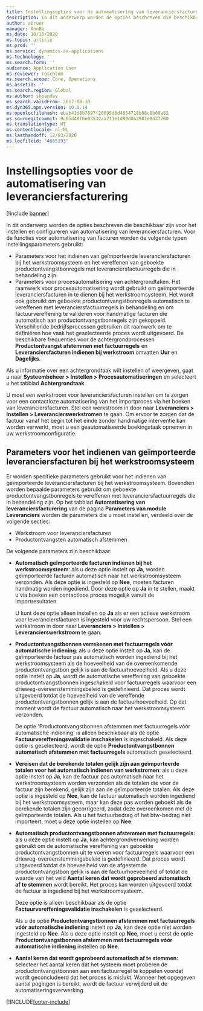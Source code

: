 ```yaml
---
title: Instellingsopties voor de automatisering van leveranciersfacturering (preview)
description: In dit onderwerp worden de opties beschreven die beschikbaar zijn voor het instellen en configureren van automatisering van leveranciersfacturen.
author: abruer
manager: AnnBe
ms.date: 10/16/2020
ms.topic: article
ms.prod: ''
ms.service: dynamics-ax-applications
ms.technology: ''
ms.search.form: ''
audience: Application User
ms.reviewer: roschlom
ms.search.scope: Core, Operations
ms.assetid: ''
ms.search.region: Global
ms.author: shpandey
ms.search.validFrom: 2017-08-30
ms.dyn365.ops.version: 10.0.14
ms.openlocfilehash: ebab41d8b7697f20095d6d4654718b88c8b08a82
ms.sourcegitcommit: 9c05d48f6e03532aa711e1d89d0b2981e9d37200
ms.translationtype: HT
ms.contentlocale: nl-NL
ms.lasthandoff: 12/03/2020
ms.locfileid: "4665193"
---
```

# <a name="setup-options-for-vendor-invoice-automation"></a>Instellingsopties voor de automatisering van leveranciersfacturering

[!include [banner](../includes/banner.md)]

In dit onderwerp worden de opties beschreven die beschikbaar zijn voor het instellen en configureren van automatisering van leveranciersfacturen. Voor de functies voor automatisering van facturen worden de volgende typen instellingsparameters gebruikt:

- Parameters voor het indienen van geïmporteerde leveranciersfacturen bij het werkstroomsysteem en het vereffenen van geboekte productontvangstbonregels met leveranciersfactuurregels die in behandeling zijn.
- Parameters voor procesautomatisering van achtergrondtaken. Het raamwerk voor procesautomatisering wordt gebruikt om geïmporteerde leveranciersfacturen in te dienen bij het werkstroomsysteem. Het wordt ook gebruikt om geboekte productontvangstbonregels automatisch te vereffenen met leveranciersfactuurregels in behandeling en om factuurvereffening te valideren voor handmatige facturen die automatisch aan productontvangstbonregels zijn gekoppeld. Verschillende bedrijfsprocessen gebruiken dit raamwerk om te definiëren hoe vaak het geselecteerde proces wordt uitgevoerd. De beschikbare frequenties voor de achtergrondprocessen **Productontvangst afstemmen met factuurregels** en **Leveranciersfacturen indienen bij werkstroom** omvatten **Uur** en **Dagelijks**.

Als u informatie over een achtergrondtaak wilt instellen of weergeven, gaat u naar **Systeembeheer \> Instellen \> Procesautomatiseringen** en selecteert u het tabblad **Achtergrondtaak**.

U moet een werkstroom voor leveranciersfacturen instellen om te zorgen voor een contactloze automatisering van het importproces via het boeken van leveranciersfacturen. Stel een werkstroom in door naar **Leveranciers > Instellen > Leverancierswerkstromen** te gaan. Om ervoor te zorgen dat de factuur vanaf het begin tot het einde zonder handmatige interventie kan worden verwerkt, moet u een geautomatiseerde boekingstaak opnemen in uw werkstroomconfiguratie.

## <a name="parameters-for-submitting-imported-vendor-invoices-to-the-workflow-system"></a>Parameters voor het indienen van geïmporteerde leveranciersfacturen bij het werkstroomsysteem

Er worden specifieke parameters gebruikt voor het indienen van geïmporteerde leveranciersfacturen bij het werkstroomsysteem. Bovendien worden bepaalde parameters gebruikt om geboekte productontvangstbonregels te vereffenen met leveranciersfactuurregels die in behandeling zijn. Op het tabblad **Automatisering van leveranciersfacturering** van de pagina **Parameters van module Leveranciers** worden de parameters die u moet instellen, verdeeld over de volgende secties:

- Werkstroom voor leveranciersfacturen
- Productontvangsten automatisch afstemmen

De volgende parameters zijn beschikbaar:

- **Automatisch geïmporteerde facturen indienen bij het werkstroomsysteem**: als u deze optie instelt op **Ja**, worden geïmporteerde facturen automatisch naar het werkstroomsysteem verzonden. Als deze optie is ingesteld op **Nee**, moeten facturen handmatig worden ingediend. Door deze optie op **Ja** in te stellen, maakt u via boeken een contactloos proces mogelijk vanuit de importresultaten.

    U kunt deze optie alleen instellen op **Ja** als er een actieve werkstroom voor leveranciersfacturen is ingesteld voor uw rechtspersoon. Stel een werkstroom in door naar **Leveranciers \> Instellen \> Leverancierswerkstroom** te gaan.

- **Productontvangstbonnen verrekenen met factuurregels vóór automatische indiening**: als u deze optie instelt op **Ja**, kan de geïmporteerde factuur pas automatisch worden ingediend bij het werkstroomsysteem als de hoeveelheid van de overeenkomende productontvangstbon gelijk is aan de factuurhoeveelheid. Als u deze optie instelt op **Ja**, wordt de automatische vereffening van geboekte productontvangstbonnen ingeschakeld voor factuurregels waarvoor een drieweg-overeenstemmingsbeleid is gedefinieerd. Dat proces wordt uitgevoerd totdat de hoeveelheid van de vereffende productontvangstbonnen gelijk is aan de factuurhoeveelheid. Op dat moment wordt de factuur automatisch naar het werkstroomsysteem verzonden.

    De optie 'Productontvangstbonnen afstemmen met factuurregels vóór automatische indiening' is alleen beschikbaar als de optie **Factuurvereffeningsvalidatie inschakelen** is ingeschakeld. Als deze optie is geselecteerd, wordt de optie **Productontvangstbonnen automatisch afstemmen met factuurregels** automatisch geselecteerd.

- **Vereisen dat de berekende totalen gelijk zijn aan geïmporteerde totalen voor het automatisch indienen van werkstromen**: als u deze optie instelt op **Ja**, kan de factuur pas automatisch naar het werkstroomsysteem worden verzonden als de totalen die voor de factuur zijn berekend, gelijk zijn aan de geïmporteerde totalen. Als deze optie is ingesteld op **Nee**, kan de factuur automatisch worden ingediend bij het werkstroomsysteem, maar kan deze pas worden geboekt als de berekende totalen zijn gecorrigeerd, zodat deze overeenkomen met de geïmporteerde totalen. Als u het factuurbedrag of het btw-bedrag niet importeert, moet u deze optie instellen op **Nee**.
- **Automatisch productontvangstbonnen afstemmen met factuurregels**: als u deze optie instelt op **Ja**, kan achtergrondverwerking worden gebruikt om de automatische vereffening van geboekte productontvangstbonnen uit te voeren voor factuurregels waarvoor een drieweg-overeenstemmingsbeleid is gedefinieerd. Dat proces wordt uitgevoerd totdat de hoeveelheid van de afgestemde productontvangstbon gelijk is aan de factuurhoeveelheid of totdat de waarde van het veld **Aantal keren dat wordt geprobeerd automatisch af te stemmen** wordt bereikt. Het proces kan worden uitgevoerd totdat de factuur is ingediend bij het werkstroomsysteem.

    Deze optie is alleen beschikbaar als de optie **Factuurvereffeningsvalidatie inschakelen** is geselecteerd.

    Als u de optie **Productontvangstbonnen afstemmen met factuurregels vóór automatische indiening** instelt op **Ja**, kan deze optie niet worden ingesteld op **Nee**. Als u deze optie instelt op **Nee**, moet u eerst de optie **Productontvangstbonnen afstemmen met factuurregels vóór automatische indiening** instellen op **Nee**.

- **Aantal keren dat wordt geprobeerd automatisch af te stemmen**: selecteer het aantal keren dat het systeem moet proberen de productontvangstbonnen aan een factuurregel te koppelen voordat wordt geconcludeerd dat het proces is mislukt. Wanneer het opgegeven aantal pogingen is bereikt, wordt de factuur verwijderd uit de automatiseringsverwerking.



[!INCLUDE[footer-include](../../includes/footer-banner.md)]